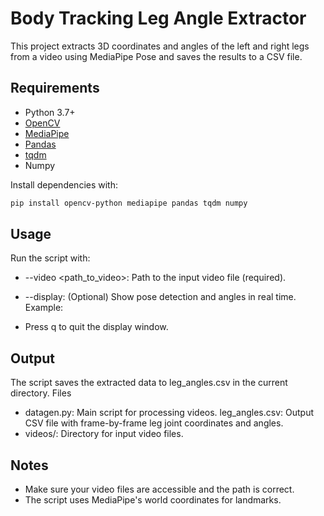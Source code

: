 # Body Tracking Leg Angle Extractor

This project extracts 3D coordinates and angles of the left and right legs from a video using MediaPipe Pose and saves the results to a CSV file.

## Requirements

- Python 3.7+
- [OpenCV](https://pypi.org/project/opencv-python/)
- [MediaPipe](https://pypi.org/project/mediapipe/)
- [Pandas](https://pypi.org/project/pandas/)
- [tqdm](https://pypi.org/project/tqdm/)
- Numpy

Install dependencies with:

```sh
pip install opencv-python mediapipe pandas tqdm numpy
```


## Usage
Run the script with:

- --video <path_to_video>: Path to the input video file (required).
- --display: (Optional) Show pose detection and angles in real time.
Example:

- Press q to quit the display window.

## Output
The script saves the extracted data to leg_angles.csv in the current directory.
Files

- datagen.py: Main script for processing videos.
leg_angles.csv: Output CSV file with frame-by-frame leg joint coordinates and angles.
- videos/: Directory for input video files.

## Notes
- Make sure your video files are accessible and the path is correct.
- The script uses MediaPipe's world coordinates for landmarks.